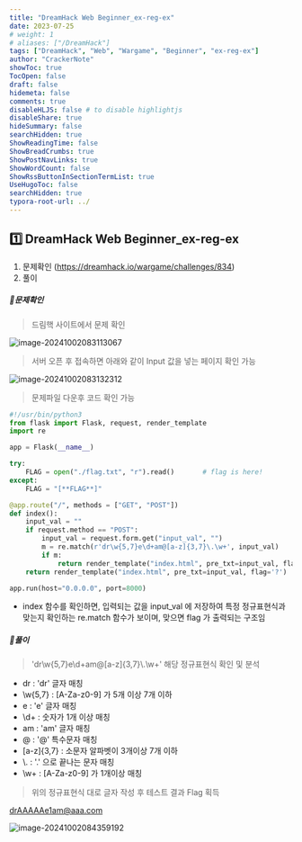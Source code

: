 ```yaml
---
title: "DreamHack Web Beginner_ex-reg-ex"
date: 2023-07-25
# weight: 1
# aliases: ["/DreamHack"]
tags: ["DreamHack", "Web", "Wargame", "Beginner", "ex-reg-ex"]
author: "CrackerNote"
showToc: true
TocOpen: false
draft: false
hidemeta: false
comments: true
disableHLJS: false # to disable highlightjs
disableShare: true
hideSummary: false
searchHidden: true
ShowReadingTime: false
ShowBreadCrumbs: true
ShowPostNavLinks: true
ShowWordCount: false
ShowRssButtonInSectionTermList: true
UseHugoToc: false
searchHidden: true
typora-root-url: ../
---
```


## 1️⃣ DreamHack Web Beginner_ex-reg-ex

1. 문제확인 (https://dreamhack.io/wargame/challenges/834)
2. 풀이

  

##### 📜**문제확인**

> 드림핵 사이트에서 문제 확인

![image-20241002083113067](/images/DreamHack_Web_Beginner_ex-reg-ex/image-20241002083113067.png)

> 서버 오픈 후 접속하면 아래와 같이 Input 값을 넣는 페이지 확인 가능

![image-20241002083132312](/images/DreamHack_Web_Beginner_ex-reg-ex/image-20241002083132312.png)

> 문제파일 다운후 코드 확인 가능

```python
#!/usr/bin/python3
from flask import Flask, request, render_template
import re

app = Flask(__name__)

try:
    FLAG = open("./flag.txt", "r").read()       # flag is here!
except:
    FLAG = "[**FLAG**]"

@app.route("/", methods = ["GET", "POST"])
def index():
    input_val = ""
    if request.method == "POST":
        input_val = request.form.get("input_val", "")
        m = re.match(r'dr\w{5,7}e\d+am@[a-z]{3,7}\.\w+', input_val)
        if m:
            return render_template("index.html", pre_txt=input_val, flag=FLAG)
    return render_template("index.html", pre_txt=input_val, flag='?')

app.run(host="0.0.0.0", port=8000)

```

* index 함수를 확인하면, 입력되는 값을 input_val 에 저장하여 특정 정규표현식과 맞는지 확인하는 re.match 함수가 보이며, 맞으면 flag 가 출력되는 구조임

  

##### 📜**풀이**

> 'dr\w{5,7}e\d+am@[a-z]{3,7}\\.\w+' 해당 정규표현식 확인 및 분석

* dr : 'dr' 글자 매칭
* \w{5,7} : [A-Za-z0-9] 가 5개 이상 7개 이하
* e : 'e' 글자 매칭
* \d+ : 숫자가 1개 이상 매칭
* am : 'am' 글자 매칭
* @ : '@' 특수문자 매칭
* [a-z]{3,7} : 소문자 알파벳이 3개이상 7개 이하
* \\. : '.' 으로 끝나는 문자 매칭
* \w+ : [A-Za-z0-9] 가 1개이상 매칭



> 위의 정규표현식 대로 글자 작성 후 테스트 결과 Flag 획득

drAAAAAe1am@aaa.com

![image-20241002084359192](/images/DreamHack_Web_Beginner_ex-reg-ex/image-20241002084359192.png)

